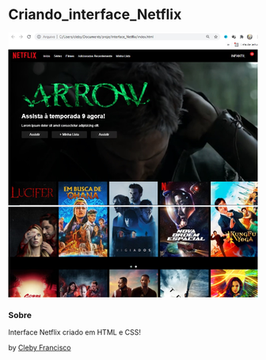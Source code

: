 # Criando_interface_Netflix

<p align="center">
  <img src="./images/netflix1.jpg" alt="Página inicial">
  <img src="./images/netflix2.jpg" alt="Página inicial">
</p>



### Sobre 
Interface Netflix criado em HTML e CSS!



by [Cleby Francisco](https://github.com/ClebyFrancisco/)
 
